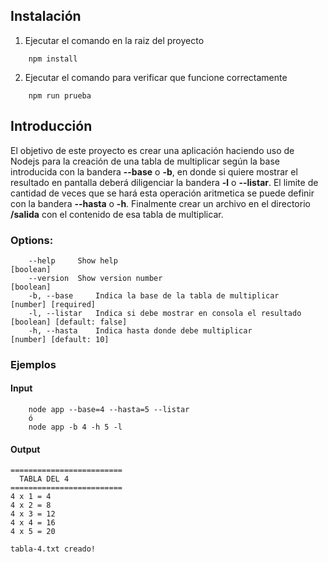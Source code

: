 ## Instalación
1. Ejecutar el comando en la raiz del proyecto
```
    npm install
```

2. Ejecutar el comando para verificar que funcione correctamente
```
    npm run prueba
```

## Introducción

El objetivo de este proyecto es crear una aplicación haciendo uso de Nodejs para 
la creación de una tabla de multiplicar según la base introducida con la
bandera **--base** o **-b**, en donde si quiere mostrar el resultado en pantalla deberá
diligenciar la bandera **-l** o **--listar**. El limite de cantidad de veces que se hará
esta operación aritmetica se puede definir con la bandera **--hasta** o **-h**. 
Finalmente crear un archivo en el directorio **/salida** con el contenido de esa tabla de multiplicar.

### Options:
```
    --help     Show help                                            [boolean]
    --version  Show version number                                  [boolean]
    -b, --base     Indica la base de la tabla de multiplicar        [number] [required]
    -l, --listar   Indica si debe mostrar en consola el resultado   [boolean] [default: false]
    -h, --hasta    Indica hasta donde debe multiplicar              [number] [default: 10]
```

### Ejemplos
#### **Input**
```
    node app --base=4 --hasta=5 --listar
    ó
    node app -b 4 -h 5 -l 
```
#### **Output**
```
=========================
  TABLA DEL 4
=========================
4 x 1 = 4
4 x 2 = 8
4 x 3 = 12
4 x 4 = 16
4 x 5 = 20

tabla-4.txt creado!
```